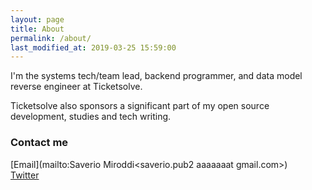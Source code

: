 ```yaml
---
layout: page
title: About
permalink: /about/
last_modified_at: 2019-03-25 15:59:00
---
```


I'm the systems tech/team lead, backend programmer, and data model reverse engineer at Ticketsolve.

Ticketsolve also sponsors a significant part of my open source development, studies and tech writing.

### Contact me

[Email](mailto:Saverio Miroddi<saverio.pub2 aaaaaaat gmail.com>)  
[Twitter](https://twitter.com/64kramsystem)